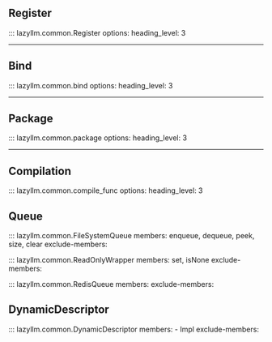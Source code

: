 ## Register

::: lazyllm.common.Register
    options:
      heading_level: 3

---

## Bind

::: lazyllm.common.bind
    options:
      heading_level: 3

---

## Package

::: lazyllm.common.package
    options:
      heading_level: 3

---

## Compilation

::: lazyllm.common.compile_func
    options:
      heading_level: 3

## Queue

::: lazyllm.common.FileSystemQueue
    members: enqueue, dequeue, peek, size, clear
    exclude-members:
  
::: lazyllm.common.ReadOnlyWrapper
    members: set, isNone
    exclude-members:

::: lazyllm.common.RedisQueue
    members: 
    exclude-members:

## DynamicDescriptor

::: lazyllm.common.DynamicDescriptor
    members:
    - Impl
    exclude-members:
